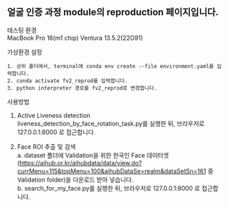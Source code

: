 <h2>얼굴 인증 과정 module의 reproduction 페이지입니다.</h2>

테스팅 환경 <br>
    MacBook Pro 16(m1 chip) Ventura 13.5.2(22G91)
    
가상환경 설정 <br>

    1. 상위 폴더에서, terminal에 conda env create --file environment.yaml를 입력합니다.
    2. conda activate fv2_reprod를 입력합니다.
    3. python interpreter 경로를 fv2_reprod로 변경합니다.

사용방법 <br>

1. Active Liveness detection <br>
    liveness_detection_by_face_rotation_task.py를 실행한 뒤, 브라우저로 127.0.0.1:8000 로 접근합니다. <br>

2. Face ROI 추출 및 검색 <br>
    a. dataset 폴더에 Validation을 위한 한국인 Face 데이터셋(https://aihub.or.kr/aihubdata/data/view.do?currMenu=115&topMenu=100&aihubDataSe=realm&dataSetSn=161 중 Validation folder)을 다운로드 받아 넣습니다. <br>
    b. search_for_my_face.py를 실행한 뒤, 브라우저로 127.0.0.1:8000 로 접근합니다. <br>

